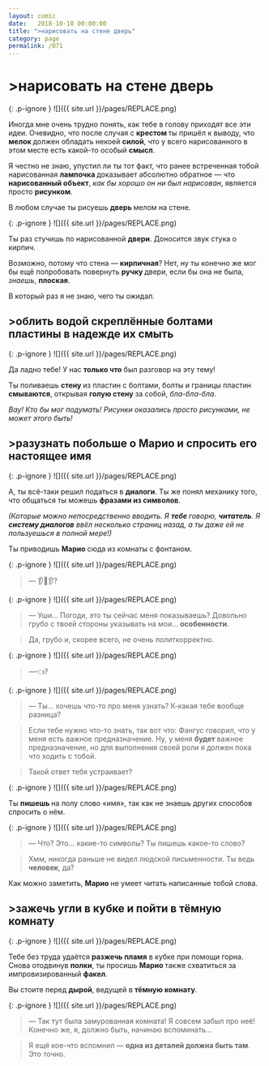 ```yaml
---
layout: comic
date:   2018-10-10 00:00:00 
title: ">нарисовать на стене дверь"
category: page
permalink: /071
---
```

# >нарисовать на стене дверь

{: .p-ignore }
![]({{ site.url }}/pages/REPLACE.png)

Иногда мне очень трудно понять, как тебе в голову приходят все эти идеи. Очевидно, что после случая с <strong>крестом </strong>ты пришёл к выводу, что <strong>мелок </strong>должен обладать некоей <strong>силой</strong>, что у всего нарисованного в этом месте есть какой-то особый <strong>смысл</strong>.

Я честно не знаю, упустил ли ты тот факт, что ранее встреченная тобой нарисованная <strong>лампочка </strong>доказывает абсолютно обратное — что <strong>нарисованный объект</strong>, <em>как бы хорошо он ни был нарисован</em>, является просто <strong>рисунком</strong>.

В любом случае ты рисуешь <strong>дверь </strong>мелом на стене.

{: .p-ignore }
![]({{ site.url }}/pages/REPLACE.png)

Ты раз стучишь по нарисованной <strong>двери</strong>. Доносится звук стука о кирпич.

Возможно, потому что стена — <strong>кирпичная</strong>? Нет, ну ты конечно же мог бы ещё попробовать повернуть <strong>ручку </strong>двери, если бы она не была, <em>знаешь</em>, <strong>плоская</strong>.

В который раз я не знаю, чего ты ожидал.

## >облить водой скреплённые болтами пластины в надежде их смыть

{: .p-ignore }
![]({{ site.url }}/pages/REPLACE.png)

Да ладно тебе! У нас <strong>только что</strong> был разговор на эту тему!

Ты поливаешь <strong>стену </strong>из пластин с болтами, болты и границы пластин <strong>смываются</strong>, открывая <strong>голую стену</strong> за собой, <em>бла-бла-бла</em>.

<em>Вау! Кто бы мог подумать! Рисунки оказались просто рисунками, не может этого быть!</em>

## >разузнать побольше о Марио и спросить его настоящее имя

{: .p-ignore }
![]({{ site.url }}/pages/REPLACE.png)

А, ты всё-таки решил податься в <strong>диалоги</strong>. Ты же понял механику того, что общаться ты можешь <strong>фразами из символов</strong>.

<em>(Которые можно непосредственно вводить. Я <strong><strong>тебе </strong></strong>говорю, <strong><strong>читатель</strong></strong>. Я <strong><strong>систему диалогов</strong></strong> ввёл несколько страниц назад, а ты даже ей не пользуешься в полной мере!)</em>

Ты приводишь <strong>Марио </strong>сюда из комнаты с фонтаном.

{: .p-ignore }
![]({{ site.url }}/pages/REPLACE.png)

<blockquote>— 👂😬👂?</blockquote>

{: .p-ignore }
![]({{ site.url }}/pages/REPLACE.png)

<blockquote>— Уши… Погоди, это ты сейчас меня показываешь? Довольно грубо с твоей стороны указывать на мои… <strong>особенности</strong>.</blockquote>

<blockquote>Да, грубо и, скорее всего, не очень политкорректно.</blockquote>

{: .p-ignore }
![]({{ site.url }}/pages/REPLACE.png)

<blockquote>—👈?</blockquote>

{: .p-ignore }
![]({{ site.url }}/pages/REPLACE.png)

<blockquote>— Ты… хочешь что-то про меня узнать? К-какая тебе вообще разница?</blockquote>

<blockquote>Если тебе нужно что-то знать, так вот что: Фангус говорил, что у меня есть важное предназначение. Ну, у меня <strong>будет </strong>важное предназначение, но для выполнения своей роли я должен пока что ходить с тобой.</blockquote>

<blockquote>Такой ответ тебя устраивает?</blockquote>

{: .p-ignore }
![]({{ site.url }}/pages/REPLACE.png)

Ты <strong>пишешь </strong>на полу слово «имя», так как не знаешь других способов спросить о нём.

{: .p-ignore }
![]({{ site.url }}/pages/REPLACE.png)

<blockquote>— Что? Это… какие-то символы? Ты пишешь какое-то слово?</blockquote>

<blockquote>Хмм, никогда раньше не видел людской письменности. Ты ведь <strong>человек</strong>, да?</blockquote>

Как можно заметить, <strong>Марио </strong>не умеет читать написанные тобой слова.

## >зажечь угли в кубке и пойти в тёмную комнату

{: .p-ignore }
![]({{ site.url }}/pages/REPLACE.png)

Тебе без труда удаётся <strong>разжечь пламя</strong> в кубке при помощи горна. Снова отодвинув <strong>полки</strong>, ты просишь <strong>Марио </strong>также схватиться за импровизированный <strong>факел</strong>.

Вы стоите перед <strong>дырой</strong>, ведущей в <strong>тёмную комнату</strong>.

{: .p-ignore }
![]({{ site.url }}/pages/REPLACE.png)

<blockquote>— Так тут была замурованная комната! Я совсем забыл про неё! Конечно же, я, должно быть, начинаю вспоминать…</blockquote>

<blockquote>Я ещё кое-что вспомнил — <strong>одна из деталей должна быть там</strong>. Это точно.</blockquote>
